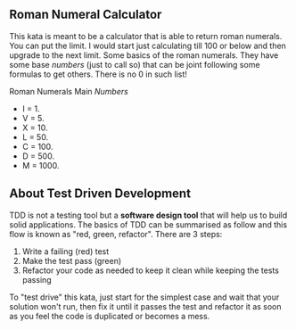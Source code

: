 ## Roman Numeral Calculator

This kata is meant to be a calculator that is able to return roman numerals. You can put the limit. I would start just calculating till 100 or below and then upgrade to the next limit.
Some basics of the roman numerals. They have some base *numbers* (just to call so) that can be joint following some formulas to get others. There is no 0 in such list!

Roman Numerals Main *Numbers*
* I = 1.
* V = 5.
* X = 10.
* L = 50.
* C = 100.
* D = 500.
* M = 1000.

## About Test Driven Development

TDD is not a testing tool but a **software design tool** that will help us to build solid applications. The basics of TDD can be summarised as follow and this flow is known as "red, green, refactor". There are 3 steps:

1. Write a failing (red) test
1. Make the test pass (green)
1. Refactor your code as needed to keep it clean while keeping the tests passing

To "test drive" this kata, just start for the simplest case and wait that your solution won't run, then fix it until it passes the test and refactor it as soon as you feel the code is duplicated or becomes a mess.
